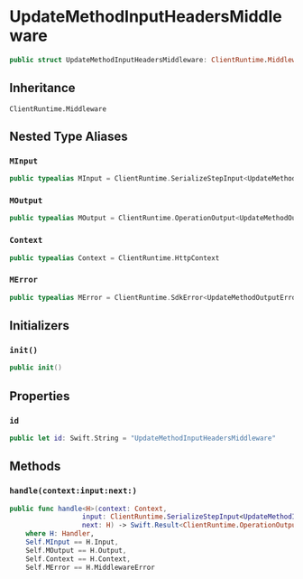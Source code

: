 # UpdateMethodInputHeadersMiddleware

``` swift
public struct UpdateMethodInputHeadersMiddleware: ClientRuntime.Middleware 
```

## Inheritance

`ClientRuntime.Middleware`

## Nested Type Aliases

### `MInput`

``` swift
public typealias MInput = ClientRuntime.SerializeStepInput<UpdateMethodInput>
```

### `MOutput`

``` swift
public typealias MOutput = ClientRuntime.OperationOutput<UpdateMethodOutputResponse>
```

### `Context`

``` swift
public typealias Context = ClientRuntime.HttpContext
```

### `MError`

``` swift
public typealias MError = ClientRuntime.SdkError<UpdateMethodOutputError>
```

## Initializers

### `init()`

``` swift
public init() 
```

## Properties

### `id`

``` swift
public let id: Swift.String = "UpdateMethodInputHeadersMiddleware"
```

## Methods

### `handle(context:input:next:)`

``` swift
public func handle<H>(context: Context,
                  input: ClientRuntime.SerializeStepInput<UpdateMethodInput>,
                  next: H) -> Swift.Result<ClientRuntime.OperationOutput<UpdateMethodOutputResponse>, MError>
    where H: Handler,
    Self.MInput == H.Input,
    Self.MOutput == H.Output,
    Self.Context == H.Context,
    Self.MError == H.MiddlewareError
```
